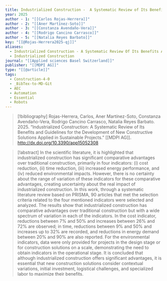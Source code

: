 ```yaml
---
title: Industrialized Construction -  A Systematic Review of Its Benefits and Guidelines for the Development of New Constructive Solutions Applied in Sustainable Projects
year: 2025
author - 1: "[[Carlos Rojas-Herrera]]"
author - 2: "[[Aner Martínez-Soto]]"
author - 3: "[[Constanza Avendaño-Vera]]"
author - 4: "[[Rodrigo Cancino Carrasco]]"
author - 5: "[[Natalia Reyes Barbato]]"
key: "[[@Rojas-Herrera2025-qj]]"
aliases:
  - Industrialized Construction - A Systematic Review Of Its Benefits And Guidelines For The Development Of New Constructive Solutions Applied In Sustainable Projects
  - Industrialized Construction
journal: "[[Applied sciences Basel Switzerland]]"
publisher: "[[MDPI AG]]"
type: "[[@article]]"
tags:
  - Construction-4-0
  - _BibTex-to-MD-Git
  - AEC
  - Automation
  - Essential
  - Robots
---
```


> [!bibliography]
> Rojas-Herrera, Carlos, Aner Martínez-Soto, Constanza Avendaño-Vera, Rodrigo Cancino Carrasco, Natalia Reyes Barbato. 2025. “Industrialized Construction: A Systematic Review of Its Benefits and Guidelines for the Development of New Constructive Solutions Applied in Sustainable Projects.” [[MDPI AG]]. http://dx.doi.org/10.3390/app15052308

> [!abstract]
> In the scientific literature, it is highlighted that industrialized construction has significant comparative advantages over traditional construction, primarily in four indicators: (i) cost reduction, (ii) time reduction, (iii) increased energy performance, and (iv) reduced environmental impacts. However, there is no certainty about the range of variation of these indicators for these comparative advantages, creating uncertainty about the real impact of industrialized construction. In this work, through a systematic literature review based on PRISMA, 90 articles that met the selection criteria related to the four mentioned indicators were selected and analyzed. The results show that industrialized construction has comparative advantages over traditional construction but with a wide spectrum of variation in each of the indicators. In the cost indicator, reductions between 7% and 50% and increases between 26% and 72% are observed; in time, reductions between 9% and 50% and increases up to 32% are recorded, and reductions in energy demand between 20% and 90% are also reported. For the environmental indicators, data were only provided for projects in the design stage or for construction solutions on a scale, demonstrating the need to obtain indicators in the operational stage. It is concluded that although industrialized construction offers significant advantages, it is essential that new construction solutions consider contextual variations, initial investment, logistical challenges, and specialized labor to maximize their benefits.